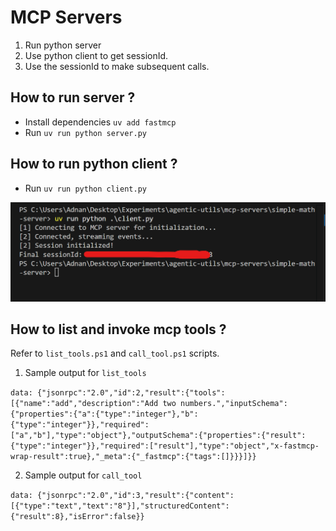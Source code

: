 # MCP Servers

1. Run python server
1. Use python client to get sessionId.
2. Use the sessionId to make subsequent calls.

## How to run server ?
- Install dependencies `uv add fastmcp`
- Run `uv run python server.py`

## How to run python client ?
- Run `uv run python client.py`

![Capture Session Id from client](client.png)

## How to list and invoke mcp tools ? 

Refer to `list_tools.ps1` and `call_tool.ps1` scripts.

1. Sample output for `list_tools` 

`data: {"jsonrpc":"2.0","id":2,"result":{"tools":[{"name":"add","description":"Add two numbers.","inputSchema":{"properties":{"a":{"type":"integer"},"b":{"type":"integer"}},"required":["a","b"],"type":"object"},"outputSchema":{"properties":{"result":{"type":"integer"}},"required":["result"],"type":"object","x-fastmcp-wrap-result":true},"_meta":{"_fastmcp":{"tags":[]}}}]}}`

2. Sample output for `call_tool` 

`data: {"jsonrpc":"2.0","id":3,"result":{"content":[{"type":"text","text":"8"}],"structuredContent":{"result":8},"isError":false}}`

